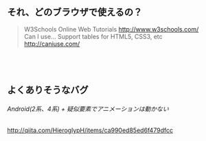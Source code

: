 
## それ、どのブラウザで使えるの？

> W3Schools Online Web Tutorials
http://www.w3schools.com/  
Can I use... Support tables for HTML5, CSS3, etc  
http://caniuse.com/

　  
　  
## よくありそうなバグ

###### Android(2系、4系) + 疑似要素でアニメーションは動かない  
http://qiita.com/HieroglypH/items/ca990ed85ed6f479dfcc  


###### 

###### 

###### 

###### 

###### 

###### 

###### 

###### 

###### 

###### 

###### 

###### 



